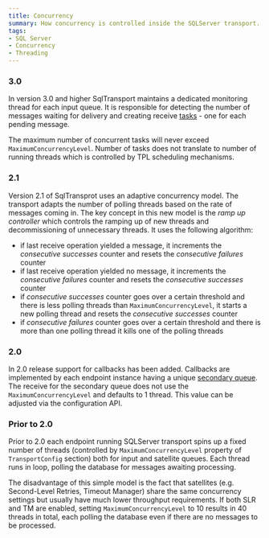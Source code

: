 ```yaml
---
title: Concurrency
summary: How concurrency is controlled inside the SQLServer transport.
tags:
- SQL Server
- Concurrency
- Threading
---
```


### 3.0

In version 3.0 and higher SqlTransport maintains a dedicated monitoring thread for each input queue. It is responsible for detecting the number of messages waiting for delivery and creating receive [tasks](https://msdn.microsoft.com/en-us/library/system.threading.tasks.task.aspx) - one for each pending message. 

The maximum number of concurrent tasks will never exceed `MaximumConcurrencyLevel`. Number of tasks does not translate to number of running threads which is controlled by TPL scheduling mechanisms.

### 2.1

Version 2.1 of SqlTransprot uses an adaptive concurrency model. The transport adapts the number of polling threads based on the rate of messages coming in. The key concept in this new model is the *ramp up controller* which controls the ramping up of new threads and decommissioning of unnecessary threads. It uses the following algorithm:
 * if last receive operation yielded a message, it increments the *consecutive successes* counter and resets the *consecutive failures* counter
 * if last receive operation yielded no message, it increments the *consecutive failures* counter and resets the *consecutive successes* counter
 * if *consecutive successes* counter goes over a certain threshold and there is less polling threads than `MaximumConcurrencyLevel`, it starts a new polling thread and resets the *consecutive successes* counter
 * if *consecutive failures* counter goes over a certain threshold and there is more than one polling thread it kills one of the polling threads

### 2.0

In 2.0 release support for callbacks has been added. Callbacks are implemented by each endpoint instance having a unique [secondary queue](./#secondary-queues). The receive for the secondary queue does not use the `MaximumConcurrencyLevel` and defaults to 1 thread. This value can be adjusted via the configuration API.

### Prior to 2.0

Prior to 2.0 each endpoint running SQLServer transport spins up a fixed number of threads (controlled by `MaximumConcurrencyLevel` property of `TransportConfig` section) both for input and satellite queues. Each thread runs in loop, polling the database for messages awaiting processing.

The disadvantage of this simple model is the fact that satellites (e.g. Second-Level Retries, Timeout Manager) share the same concurrency settings but usually have much lower throughput requirements. If both SLR and TM are enabled, setting `MaximumConcurrencyLevel` to 10 results in 40 threads in total, each polling the database even if there are no messages to be processed.